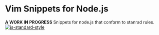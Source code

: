 # Vim Snippets for Node.js
**A WORK IN PROGRESS**
Snippets for node.js that conform to stanrad rules.
[![js-standard-style](https://cdn.rawgit.com/feross/standard/master/badge.svg)](https://github.com/feross/standard)

